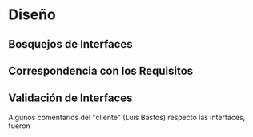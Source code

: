 
<h1>Diseño</h1>


## Bosquejos de Interfaces 
## Correspondencia con los Requisitos 
## Validación de Interfaces

Algunos comentarios del "cliente" (Luis Bastos) respecto las interfaces, fueron

<!--stackedit_data:
eyJoaXN0b3J5IjpbLTg1ODEzMTA2NiwtMTgzMDYzMjE2NF19
-->